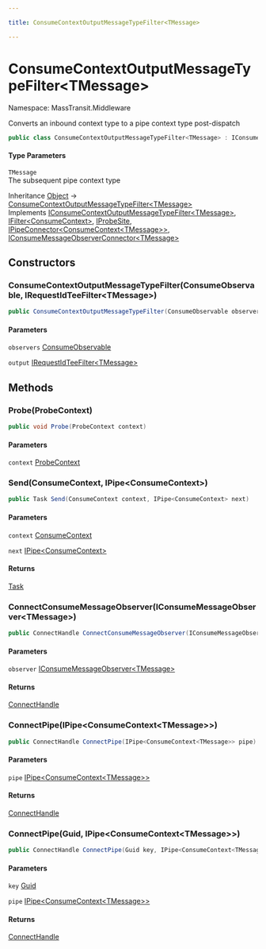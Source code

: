 ```yaml
---

title: ConsumeContextOutputMessageTypeFilter<TMessage>

---
```


# ConsumeContextOutputMessageTypeFilter\<TMessage\>

Namespace: MassTransit.Middleware

Converts an inbound context type to a pipe context type post-dispatch

```csharp
public class ConsumeContextOutputMessageTypeFilter<TMessage> : IConsumeContextOutputMessageTypeFilter<TMessage>, IFilter<ConsumeContext>, IProbeSite, IPipeConnector<ConsumeContext<TMessage>>, IConsumeMessageObserverConnector<TMessage>
```

#### Type Parameters

`TMessage`<br/>
The subsequent pipe context type

Inheritance [Object](https://learn.microsoft.com/en-us/dotnet/api/system.object) → [ConsumeContextOutputMessageTypeFilter\<TMessage\>](../masstransit-middleware/consumecontextoutputmessagetypefilter-1)<br/>
Implements [IConsumeContextOutputMessageTypeFilter\<TMessage\>](../masstransit-middleware/iconsumecontextoutputmessagetypefilter-1), [IFilter\<ConsumeContext\>](../../masstransit-abstractions/masstransit/ifilter-1), [IProbeSite](../../masstransit-abstractions/masstransit/iprobesite), [IPipeConnector\<ConsumeContext\<TMessage\>\>](../masstransit-middleware/ipipeconnector-1), [IConsumeMessageObserverConnector\<TMessage\>](../../masstransit-abstractions/masstransit/iconsumemessageobserverconnector-1)

## Constructors

### **ConsumeContextOutputMessageTypeFilter(ConsumeObservable, IRequestIdTeeFilter\<TMessage\>)**

```csharp
public ConsumeContextOutputMessageTypeFilter(ConsumeObservable observers, IRequestIdTeeFilter<TMessage> output)
```

#### Parameters

`observers` [ConsumeObservable](../../masstransit-abstractions/masstransit-observables/consumeobservable)<br/>

`output` [IRequestIdTeeFilter\<TMessage\>](../masstransit-middleware/irequestidteefilter-1)<br/>

## Methods

### **Probe(ProbeContext)**

```csharp
public void Probe(ProbeContext context)
```

#### Parameters

`context` [ProbeContext](../../masstransit-abstractions/masstransit/probecontext)<br/>

### **Send(ConsumeContext, IPipe\<ConsumeContext\>)**

```csharp
public Task Send(ConsumeContext context, IPipe<ConsumeContext> next)
```

#### Parameters

`context` [ConsumeContext](../../masstransit-abstractions/masstransit/consumecontext)<br/>

`next` [IPipe\<ConsumeContext\>](../../masstransit-abstractions/masstransit/ipipe-1)<br/>

#### Returns

[Task](https://learn.microsoft.com/en-us/dotnet/api/system.threading.tasks.task)<br/>

### **ConnectConsumeMessageObserver(IConsumeMessageObserver\<TMessage\>)**

```csharp
public ConnectHandle ConnectConsumeMessageObserver(IConsumeMessageObserver<TMessage> observer)
```

#### Parameters

`observer` [IConsumeMessageObserver\<TMessage\>](../../masstransit-abstractions/masstransit/iconsumemessageobserver-1)<br/>

#### Returns

[ConnectHandle](../../masstransit-abstractions/masstransit/connecthandle)<br/>

### **ConnectPipe(IPipe\<ConsumeContext\<TMessage\>\>)**

```csharp
public ConnectHandle ConnectPipe(IPipe<ConsumeContext<TMessage>> pipe)
```

#### Parameters

`pipe` [IPipe\<ConsumeContext\<TMessage\>\>](../../masstransit-abstractions/masstransit/ipipe-1)<br/>

#### Returns

[ConnectHandle](../../masstransit-abstractions/masstransit/connecthandle)<br/>

### **ConnectPipe(Guid, IPipe\<ConsumeContext\<TMessage\>\>)**

```csharp
public ConnectHandle ConnectPipe(Guid key, IPipe<ConsumeContext<TMessage>> pipe)
```

#### Parameters

`key` [Guid](https://learn.microsoft.com/en-us/dotnet/api/system.guid)<br/>

`pipe` [IPipe\<ConsumeContext\<TMessage\>\>](../../masstransit-abstractions/masstransit/ipipe-1)<br/>

#### Returns

[ConnectHandle](../../masstransit-abstractions/masstransit/connecthandle)<br/>
